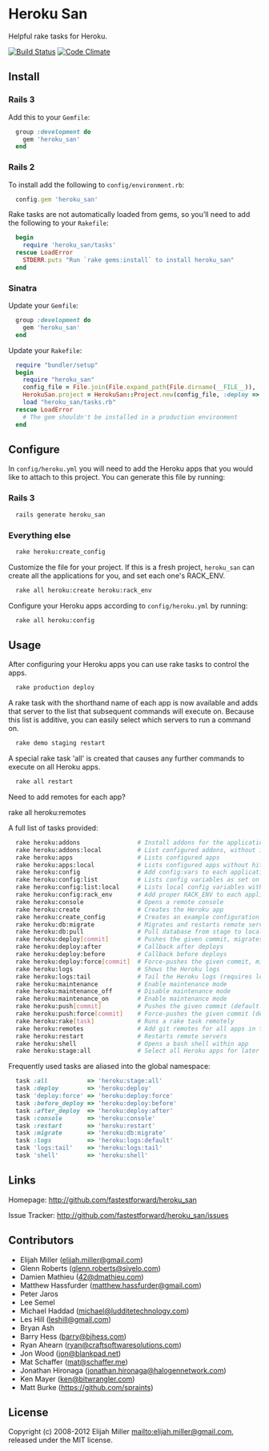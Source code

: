 # Heroku San
Helpful rake tasks for Heroku.

[![Build Status](https://secure.travis-ci.org/fastestforward/heroku_san.png)](http://travis-ci.org/fastestforward/heroku_san)
[![Code Climate](https://codeclimate.com/github/fastestforward/heroku_san.png)](https://codeclimate.com/github/fastestforward/heroku_san)

## Install

### Rails 3

Add this to your `Gemfile`:

```ruby
  group :development do
    gem 'heroku_san'
  end
```

### Rails 2

To install add the following to `config/environment.rb`:

```ruby
  config.gem 'heroku_san'
```

Rake tasks are not automatically loaded from gems, so you’ll need to add the following to your `Rakefile`:

```ruby
  begin
    require 'heroku_san/tasks'
  rescue LoadError
    STDERR.puts "Run `rake gems:install` to install heroku_san"
  end
```

### Sinatra

Update your `Gemfile`:

```ruby
  group :development do
    gem 'heroku_san'
  end
```

Update your `Rakefile`:

```ruby
  require "bundler/setup"
  begin
    require "heroku_san"
    config_file = File.join(File.expand_path(File.dirname(__FILE__)), 'config', 'heroku.yml')
    HerokuSan.project = HerokuSan::Project.new(config_file, :deploy => HerokuSan::Deploy::Sinatra)
    load "heroku_san/tasks.rb"
  rescue LoadError
    # The gem shouldn't be installed in a production environment
  end
```

## Configure

In `config/heroku.yml` you will need to add the Heroku apps that you would like to attach to this project. You can generate this file by running:

### Rails 3

```sh
  rails generate heroku_san
```

### Everything else

```sh
  rake heroku:create_config
```

Customize the file for your project. If this is a fresh project, `heroku_san` can create all the applications for you, and set each one's RACK_ENV.

```sh
  rake all heroku:create heroku:rack_env
```

Configure your Heroku apps according to `config/heroku.yml` by running:

```sh
  rake all heroku:config
```

## Usage

After configuring your Heroku apps you can use rake tasks to control the
apps.

```sh
  rake production deploy
```

A rake task with the shorthand name of each app is now available and adds that
server to the list that subsequent commands will execute on. Because this list
is additive, you can easily select which servers to run a command on.

```sh
  rake demo staging restart
```

A special rake task 'all' is created that causes any further commands to
execute on all Heroku apps.

```sh
  rake all restart
```

Need to add remotes for each app?

  rake all heroku:remotes

A full list of tasks provided:

```sh
  rake heroku:addons                # Install addons for the application.
  rake heroku:addons:local          # List configured addons, without installing them
  rake heroku:apps                  # Lists configured apps
  rake heroku:apps:local            # Lists configured apps without hitting heroku
  rake heroku:config                # Add config:vars to each application.
  rake heroku:config:list           # Lists config variables as set on Heroku
  rake heroku:config:list:local     # Lists local config variables without setting them
  rake heroku:config:rack_env       # Add proper RACK_ENV to each application
  rake heroku:console               # Opens a remote console
  rake heroku:create                # Creates the Heroku app
  rake heroku:create_config         # Creates an example configuration file
  rake heroku:db:migrate            # Migrates and restarts remote servers
  rake heroku:db:pull               # Pull database from stage to local dev database
  rake heroku:deploy[commit]        # Pushes the given commit, migrates and restarts (default: HEAD)
  rake heroku:deploy:after          # Callback after deploys
  rake heroku:deploy:before         # Callback before deploys
  rake heroku:deploy:force[commit]  # Force-pushes the given commit, migrates and restarts (default: HEAD)
  rake heroku:logs                  # Shows the Heroku logs
  rake heroku:logs:tail             # Tail the Heroku logs (requires logging:expanded)
  rake heroku:maintenance           # Enable maintenance mode
  rake heroku:maintenance_off       # Disable maintenance mode
  rake heroku:maintenance_on        # Enable maintenance mode
  rake heroku:push[commit]          # Pushes the given commit (default: HEAD)
  rake heroku:push:force[commit]    # Force-pushes the given commit (default: HEAD)
  rake heroku:rake[task]            # Runs a rake task remotely
  rake heroku:remotes               # Add git remotes for all apps in this project
  rake heroku:restart               # Restarts remote servers
  rake heroku:shell                 # Opens a bash shell within app
  rake heroku:stage:all             # Select all Heroku apps for later command
```

Frequently used tasks are aliased into the global namespace:

```ruby
  task :all           => 'heroku:stage:all'
  task :deploy        => 'heroku:deploy'
  task 'deploy:force' => 'heroku:deploy:force'
  task :before_deploy => 'heroku:deploy:before'
  task :after_deploy  => 'heroku:deploy:after'
  task :console       => 'heroku:console'
  task :restart       => 'heroku:restart'
  task :migrate       => 'heroku:db:migrate'
  task :logs          => 'heroku:logs:default'
  task 'logs:tail'    => 'heroku:logs:tail'
  task 'shell'        => 'heroku:shell'
```

## Links

Homepage: http://github.com/fastestforward/heroku_san

Issue Tracker: http://github.com/fastestforward/heroku_san/issues

## Contributors

* Elijah Miller (elijah.miller@gmail.com)
* Glenn Roberts (glenn.roberts@siyelo.com)
* Damien Mathieu (42@dmathieu.com)
* Matthew Hassfurder (matthew.hassfurder@gmail.com)
* Peter Jaros
* Lee Semel
* Michael Haddad (michael@ludditetechnology.com)
* Les Hill (leshill@gmail.com)
* Bryan Ash
* Barry Hess (barry@bjhess.com)
* Ryan Ahearn (ryan@craftsoftwaresolutions.com)
* Jon Wood (jon@blankpad.net)
* Mat Schaffer (mat@schaffer.me)
* Jonathan Hironaga (jonathan.hironaga@halogennetwork.com)
* Ken Mayer (ken@bitwrangler.com)
* Matt Burke (https://github.com/spraints)

## License

Copyright (c) 2008-2012 Elijah Miller <mailto:elijah.miller@gmail.com>, released under the MIT license.
